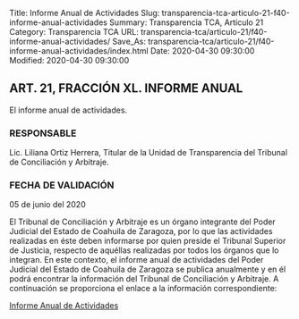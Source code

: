Title: Informe Anual de Actividades
Slug: transparencia-tca-articulo-21-f40-informe-anual-actividades
Summary: Transparencia TCA, Artículo 21
Category: Transparencia TCA
URL: transparencia-tca/articulo-21/f40-informe-anual-actividades/
Save_As: transparencia-tca/articulo-21/f40-informe-anual-actividades/index.html
Date: 2020-04-30 09:30:00
Modified: 2020-04-30 09:30:00


## ART. 21, FRACCIÓN XL. INFORME ANUAL

El informe anual de actividades.

### RESPONSABLE

Lic. Liliana Ortiz Herrera, Titular de la Unidad de Transparencia del Tribunal de Conciliación y Arbitraje.

### FECHA DE VALIDACIÓN

05 de junio del 2020

El Tribunal de Conciliación y Arbitraje es un órgano integrante del Poder Judicial del Estado de Coahuila de Zaragoza, por lo que las actividades realizadas en éste deben informarse por quien preside el Tribunal Superior de Justicia, respecto de aquéllas realizadas por todos los órganos que lo integran. En este contexto, el informe anual de actividades del Poder Judicial del Estado de Coahuila de Zaragoza se publica anualmente y en él podrá encontrar la información del Tribunal de Conciliación y Arbitraje. A continuación se proporciona el enlace a la información correspondiente:

[Informe Anual de Actividades](https://www.pjecz.gob.mx/transparencia/articulo-21/f40-informe-anual-actividades/)


